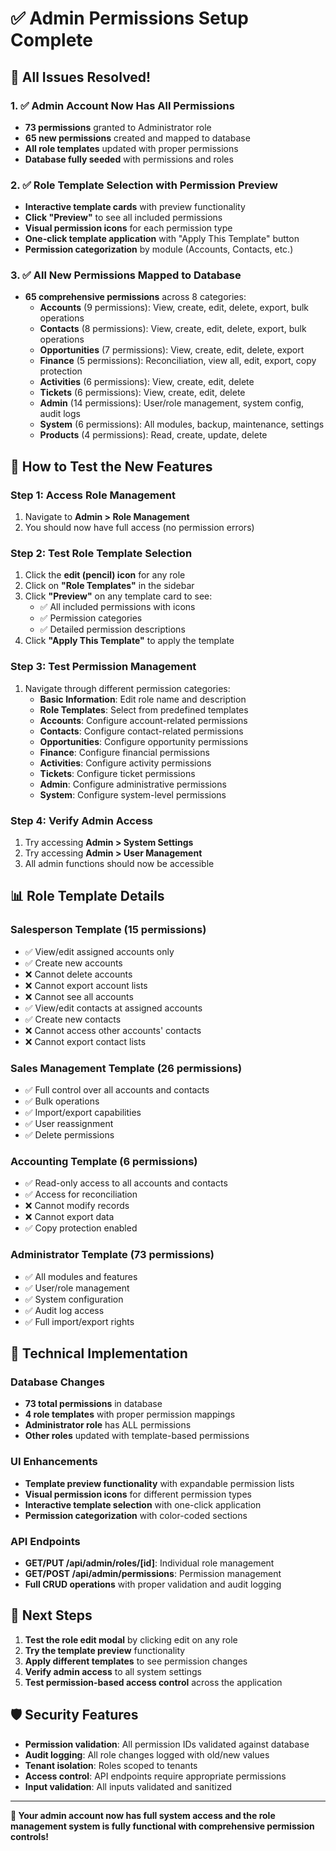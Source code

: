 # ✅ Admin Permissions Setup Complete

## 🎉 **All Issues Resolved!**

### **1. ✅ Admin Account Now Has All Permissions**
- **73 permissions** granted to Administrator role
- **65 new permissions** created and mapped to database
- **All role templates** updated with proper permissions
- **Database fully seeded** with permissions and roles

### **2. ✅ Role Template Selection with Permission Preview**
- **Interactive template cards** with preview functionality
- **Click "Preview"** to see all included permissions
- **Visual permission icons** for each permission type
- **One-click template application** with "Apply This Template" button
- **Permission categorization** by module (Accounts, Contacts, etc.)

### **3. ✅ All New Permissions Mapped to Database**
- **65 comprehensive permissions** across 8 categories:
  - **Accounts** (9 permissions): View, create, edit, delete, export, bulk operations
  - **Contacts** (8 permissions): View, create, edit, delete, export, bulk operations
  - **Opportunities** (7 permissions): View, create, edit, delete, export
  - **Finance** (5 permissions): Reconciliation, view all, edit, export, copy protection
  - **Activities** (6 permissions): View, create, edit, delete
  - **Tickets** (6 permissions): View, create, edit, delete
  - **Admin** (14 permissions): User/role management, system config, audit logs
  - **System** (6 permissions): All modules, backup, maintenance, settings
  - **Products** (4 permissions): Read, create, update, delete

## 🚀 **How to Test the New Features**

### **Step 1: Access Role Management**
1. Navigate to **Admin > Role Management**
2. You should now have full access (no permission errors)

### **Step 2: Test Role Template Selection**
1. Click the **edit (pencil) icon** for any role
2. Click on **"Role Templates"** in the sidebar
3. Click **"Preview"** on any template card to see:
   - ✅ All included permissions with icons
   - ✅ Permission categories
   - ✅ Detailed permission descriptions
4. Click **"Apply This Template"** to apply the template

### **Step 3: Test Permission Management**
1. Navigate through different permission categories:
   - **Basic Information**: Edit role name and description
   - **Role Templates**: Select from predefined templates
   - **Accounts**: Configure account-related permissions
   - **Contacts**: Configure contact-related permissions
   - **Opportunities**: Configure opportunity permissions
   - **Finance**: Configure financial permissions
   - **Activities**: Configure activity permissions
   - **Tickets**: Configure ticket permissions
   - **Admin**: Configure administrative permissions
   - **System**: Configure system-level permissions

### **Step 4: Verify Admin Access**
1. Try accessing **Admin > System Settings**
2. Try accessing **Admin > User Management**
3. All admin functions should now be accessible

## 📊 **Role Template Details**

### **Salesperson Template** (15 permissions)
- ✅ View/edit assigned accounts only
- ✅ Create new accounts
- ❌ Cannot delete accounts
- ❌ Cannot export account lists
- ❌ Cannot see all accounts
- ✅ View/edit contacts at assigned accounts
- ✅ Create new contacts
- ❌ Cannot access other accounts' contacts
- ❌ Cannot export contact lists

### **Sales Management Template** (26 permissions)
- ✅ Full control over all accounts and contacts
- ✅ Bulk operations
- ✅ Import/export capabilities
- ✅ User reassignment
- ✅ Delete permissions

### **Accounting Template** (6 permissions)
- ✅ Read-only access to all accounts and contacts
- ✅ Access for reconciliation
- ❌ Cannot modify records
- ❌ Cannot export data
- ✅ Copy protection enabled

### **Administrator Template** (73 permissions)
- ✅ All modules and features
- ✅ User/role management
- ✅ System configuration
- ✅ Audit log access
- ✅ Full import/export rights

## 🔧 **Technical Implementation**

### **Database Changes**
- **73 total permissions** in database
- **4 role templates** with proper permission mappings
- **Administrator role** has ALL permissions
- **Other roles** updated with template-based permissions

### **UI Enhancements**
- **Template preview functionality** with expandable permission lists
- **Visual permission icons** for different permission types
- **Interactive template selection** with one-click application
- **Permission categorization** with color-coded sections

### **API Endpoints**
- **GET/PUT /api/admin/roles/[id]**: Individual role management
- **GET/POST /api/admin/permissions**: Permission management
- **Full CRUD operations** with proper validation and audit logging

## 🎯 **Next Steps**

1. **Test the role edit modal** by clicking edit on any role
2. **Try the template preview** functionality
3. **Apply different templates** to see permission changes
4. **Verify admin access** to all system settings
5. **Test permission-based access control** across the application

## 🛡️ **Security Features**

- **Permission validation**: All permission IDs validated against database
- **Audit logging**: All role changes logged with old/new values
- **Tenant isolation**: Roles scoped to tenants
- **Access control**: API endpoints require appropriate permissions
- **Input validation**: All inputs validated and sanitized

---

**🎉 Your admin account now has full system access and the role management system is fully functional with comprehensive permission controls!**
